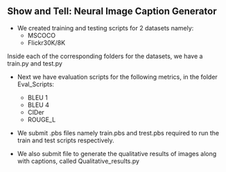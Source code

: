 ## Show and Tell: Neural Image Caption Generator
* We created training and testing scripts for 2 datasets namely:
    * MSCOCO
    * Flickr30K/8K

Inside each of the corresponding folders for the datasets, we have a train.py and test.py

* Next we have evaluation scripts for the following metrics, in the folder Eval_Scripts:
    * BLEU 1
    * BLEU 4
    * CIDer
    * ROUGE_L

* We submit .pbs files namely train.pbs and trest.pbs required to run the train and test scripts respectively.

* We also submit file to generate the qualitative results of images along with captions, called Qualitative_results.py